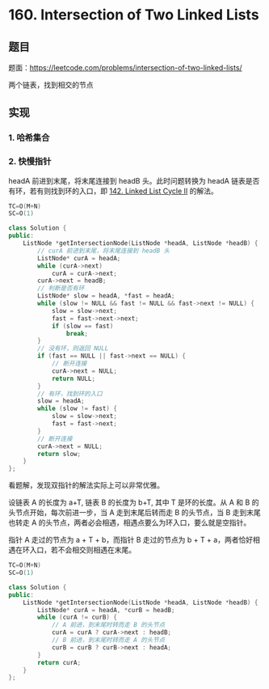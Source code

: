 # 160. Intersection of Two Linked Lists

## 题目

题面：https://leetcode.com/problems/intersection-of-two-linked-lists/

两个链表，找到相交的节点

## 实现

### 1. 哈希集合


### 2. 快慢指针

headA 前进到末尾，将末尾连接到 headB 头。此时问题转换为 headA 链表是否有环，若有则找到环的入口，即 [142. Linked List Cycle II](https://leetcode.com/problems/linked-list-cycle-ii/) 的解法。

``` c++
TC=O(M+N)
SC=O(1)

class Solution {
public:
    ListNode *getIntersectionNode(ListNode *headA, ListNode *headB) {
        // curA 前进到末尾，将末尾连接到 headB 头
        ListNode* curA = headA;
        while (curA->next)
            curA = curA->next;
        curA->next = headB;
        // 判断是否有环
        ListNode* slow = headA, *fast = headA;
        while (slow != NULL && fast != NULL && fast->next != NULL) {
            slow = slow->next;
            fast = fast->next->next;
            if (slow == fast)
                break;
        }
        // 没有环，则返回 NULL
        if (fast == NULL || fast->next == NULL) {
            // 断开连接
            curA->next = NULL;
            return NULL;
        }
        // 有环，找到环的入口
        slow = headA;
        while (slow != fast) {
            slow = slow->next;
            fast = fast->next;
        }
        // 断开连接
        curA->next = NULL;
        return slow;
    }
};
```

看题解，发现双指针的解法实际上可以非常优雅。

设链表 A 的长度为 a+T, 链表 B 的长度为 b+T, 其中 T 是环的长度。从 A 和 B 的头节点开始，每次前进一步，当 A 走到末尾后转而走 B 的头节点，当 B 走到末尾也转走 A 的头节点，两者必会相遇，相遇点要么为环入口，要么就是空指针。

指针 A 走过的节点为 a + T + b，而指针 B 走过的节点为 b + T + a，两者恰好相遇在环入口，若不会相交则相遇在末尾。

``` c++
TC=O(M+N)
SC=O(1)

class Solution {
public:
    ListNode *getIntersectionNode(ListNode *headA, ListNode *headB) {
        ListNode* curA = headA, *curB = headB;
        while (curA != curB) {
            // A 前进，到末尾时转而走 B 的头节点
            curA = curA ? curA->next : headB;
            // B 前进，到末尾时转而走 A 的头节点
            curB = curB ? curB->next : headA;
        }
        return curA;
    }
};
```

